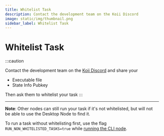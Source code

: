 ```yaml
---
title: Whitelist Task
description: Contact the development team on the Koii Discord
image: static/img/thumbnail.png
sidebar_label: Whitelist Task
---
```


# Whitelist Task

:::caution

Contact the development team on the [Koii Discord](https://discord.gg/koii) and share your&#x20;

- Executable file
- State Info Pubkey

Then ask them to whitelist your task
:::

---

**Note**: Other nodes can still run your task if it's not whitelisted, but will not be able to use the Desktop Node to find it.&#x20;

To run a task without whitelisting first, use the flag `RUN_NON_WHITELISTED_TASKS=true` while [running the CLI node](/develop/microservices-and-tasks/run-a-task-node).
